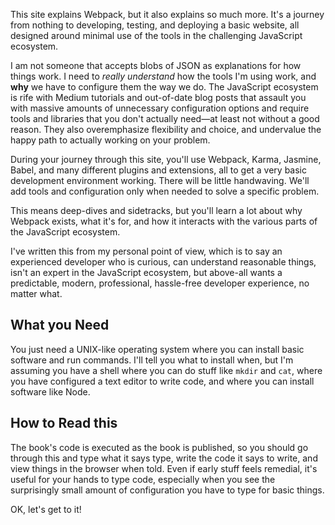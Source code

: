 This site explains Webpack, but it also explains so much more.  It's a journey from nothing to developing, testing,
and deploying a basic website, all designed around minimal use of the tools in the challenging JavaScript ecosystem.

I am not someone that accepts blobs of JSON as explanations for how things work.  I need to _really understand_ how
the tools I'm using work, and **why** we have to configure them the way we do.  The JavaScript ecosystem is rife
with Medium tutorials and out-of-date blog posts that assault you with massive amounts of unnecessary configuration options
and require tools and libraries that you don't actually need—at least not without a good reason.  They also overemphasize
flexibility and choice, and undervalue the happy path to actually working on your problem.

During your journey through this site, you'll use Webpack, Karma, Jasmine, Babel, and many different plugins and extensions, all
to get a very basic development environment working.  There will be little handwaving.  We'll add tools and configuration only
when needed to solve a specific problem.

This means deep-dives and sidetracks, but you'll learn a lot about why Webpack exists, what it's for, and how it
interacts with the various parts of the JavaScript ecosystem.

I've written this from my personal point of view, which is to say an experienced developer who is curious, can understand reasonable things, isn't an expert in the JavaScript ecosystem, but above-all wants a predictable, modern, professional, hassle-free developer experience, no matter what.

## What you Need

You just need a UNIX-like operating system where you can install basic software and run commands.  I'll tell you
what to install when, but I'm assuming you have a shell where you can do stuff like `mkdir` and `cat`, where you
have configured a text editor to write code, and where you can install software like Node.

## How to Read this

The book's code is executed as the book is published, so you should go through this and type what it says type,
write the code it says to write, and view things in the browser when told.  Even if early stuff feels remedial,
it's useful for your hands to type code, especially when you see the surprisingly small amount of configuration
you have to type for basic things.

OK, let's get to it!
